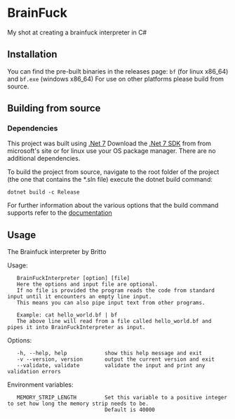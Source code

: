 # BrainFuck
My shot at creating a brainfuck interpreter in C#


## Installation

   You can find the pre-built binaries in the releases page: `bf` (for linux x86_64) and `bf.exe` (windows x86_64)
   For use on other platforms please build from source.
   
   
## Building from source

 ### Dependencies
 This project was built using [.Net 7](https://dotnet.microsoft.com/) Download the [.Net 7 SDK](https://dotnet.microsoft.com/en-us/download/dotnet/7.0) from from microsoft's site or for linux use 
 your OS package manager. There are no additional dependencies.
 
 To build the project from source, navigate to the root folder of the project (the one that contains the *.sln file) execute the dotnet build command:
 ```
 dotnet build -c Release
 ```
 For further information about the various options that the build command supports refer to the [documentation](https://learn.microsoft.com/en-us/dotnet/core/tools/dotnet-build) 

## Usage
   The Brainfuck interpreter by Britto

   Usage: 
   
       BrainFuckInterpreter [option] [file]
       Here the options and input file are optional. 
       If no file is provided the program reads the code from standard input until it encounters an empty line input.
       This means you can also pipe input text from other programs. 
       
       Example: cat hello_world.bf | bf
       The above line will read from a file called hello_world.bf and pipes it into BrainFuckInterpreter as input.

   Options:
   
       -h, --help, help            show this help message and exit
       -v --version, version       output the current version and exit
       --validate, validate        validate the input and print any validation errors

   Environment variables:
   
       MEMORY_STRIP_LENGTH         Set this variable to a positive integer to set how long the memory strip needs to be.
                                   Default is 40000

